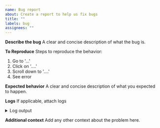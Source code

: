 ```yaml
---
name: Bug report
about: Create a report to help us fix bugs
title: ""
labels: bug
assignees: ""
---
```


**Describe the bug**
A clear and concise description of what the bug is.

**To Reproduce**
Steps to reproduce the behavior:

1. Go to '...'
2. Click on '....'
3. Scroll down to '....'
4. See error

**Expected behavior**
A clear and concise description of what you expected to happen.

**Logs**
If applicable, attach logs

<details><summary>Log output</summary>
```plain
Add your log output here.
```
</details>

**Additional context**
Add any other context about the problem here.
